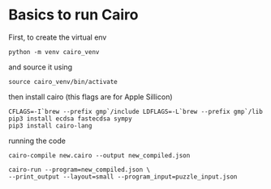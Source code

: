 # Basics to run Cairo

First, 
to create the virtual env

    python -m venv cairo_venv

and source it using

    source cairo_venv/bin/activate

then install cairo (this flags are for Apple Sillicon)

    CFLAGS=-I`brew --prefix gmp`/include LDFLAGS=-L`brew --prefix gmp`/lib pip3 install ecdsa fastecdsa sympy
    pip3 install cairo-lang

running the code

    cairo-compile new.cairo --output new_compiled.json

    cairo-run --program=new_compiled.json \
    --print_output --layout=small --program_input=puzzle_input.json